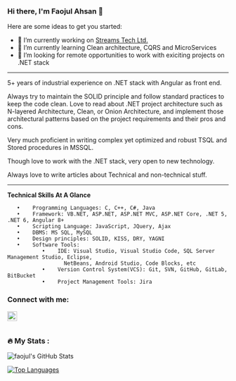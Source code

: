 ### Hi there, I'm Faojul Ahsan 👋

Here are some ideas to get you started:

- 🔭 I’m currently working on [Streams Tech Ltd.](https://streamstech.com.bd/)
- 🌱 I’m currently learning Clean architecture, CQRS and MicroServices
- 🤔 I’m looking for remote opportunities to work with exiciting projects on .NET stack

------------------------------------------------------------
5+ years of industrial experience on .NET stack with Angular as front end.

Always try to maintain the SOLID principle and follow standard practices to keep the code clean.
Love to read about .NET project architecture such as N-layered Architecture, Clean, or Onion Architecture, and implement those architectural patterns based on the project requirements and their pros and cons.

Very much proficient in writing complex yet optimized and robust TSQL and Stored procedures in MSSQL.

Though love to work with the .NET stack, very open to new technology.

Always love to write articles about Technical and non-technical stuff.

---------------------------------------------------------------

**Technical Skills At A Glance**

       •	Programming Languages: C, C++, C#, Java
       •	Framework: VB.NET, ASP.NET, ASP.NET MVC, ASP.NET Core, .NET 5, .NET 6, Angular 8+
       •	Scripting Language: JavaScript, JQuery, Ajax
       •	DBMS: MS SQL, MySQL 
       •	Design principles: SOLID, KISS, DRY, YAGNI
       •	Software Tools:  
               •	IDE: Visual Studio, Visual Studio Code, SQL Server Management Studio, Eclipse, 
                      NetBeans, Android Studio, Code Blocks, etc
               •	Version Control System(VCS): Git, SVN, GitHub, GitLab, BitBucket
               •	Project Management Tools: Jira
               
<!--
**faojul/faojul** is a ✨ _special_ ✨ repository because its `README.md` (this file) appears on your GitHub profile. -->



### Connect with me:

[<img align="left" alt="codeSTACKr | LinkedIn" width="22px" src="https://cdn.jsdelivr.net/npm/simple-icons@v3/icons/linkedin.svg" />][linkedin]

<br>
<br>

### :fire: My Stats :

<img align="left" alt="faojul's GitHub Stats" src="https://github-readme-stats.vercel.app/api?username=faojul&show_icons=true&count_private=true" />

<br>

[![Top Languages](https://github-readme-stats.vercel.app/api/top-langs/?username=faojul&layout=compact&count_private=true)]()


[linkedin]: https://www.linkedin.com/in/faojul-ahsan/

